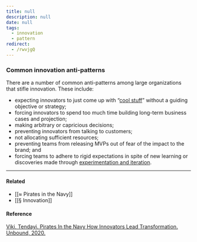 ```yaml
---
title: null
description: null
date: null
tags:
  - innovation
  - pattern
redirect:
  - /rwvjgQ
---
```


### Common innovation anti-patterns

There are a number of common anti-patterns among large organizations that stifle innovation. These include:

- expecting innovators to just come up with “[cool stuff](https://publish.obsidian.md/mobydiction/notes/%C2%B6+Innovation+theater)” without a guiding objective or strategy;
- forcing innovators to spend too much time building long-term business cases and projection;
- making arbitrary or capricious decisions;
- preventing innovators from talking to customers;
- not allocating sufficient resources;
- preventing teams from releasing MVPs out of fear of the impact to the brand; and
- forcing teams to adhere to rigid expectations in spite of new learning or discoveries made through [experimentation and iteration](https://publish.obsidian.md/mobydiction/notes/De-risk+innovation+by+making+smaller+bets).

---

#### Related

- [[≈ Pirates in the Navy]]
- [[§ Innovation]]

#### Reference

[Viki, Tendayi. Pirates In the Navy How Innovators Lead Transformation. Unbound, 2020.](https://publish.obsidian.md/mobydiction/notes/%E2%89%88+Viki+-+Pirates+in+the+Navy)
